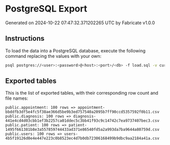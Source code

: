 # PostgreSQL Export

Generated on 2024-10-22 07:47:32.371202265 UTC by Fabricate v1.0.0

## Instructions

To load the data into a PostgreSQL database, execute the following command replacing the values with your own:

```bash
psql postgres://<user>:<password>@<host>:<port>/<db> -f load.sql -v current_dir="$(pwd)"
```

## Exported tables

This is the list of exported tables, with their corresponding row count and file names:

    public.appointment: 100 rows => appointment-bbddfb3df5e4fc5f38ae366d5be9b3ed757540a2095b7ff90ccd5357592f0b11.csv
    public.diagnosis: 100 rows => diagnosis-441e4cd4d03cbb1ef3b2257ca01ddec5c3bb41f93c9c14742c7ea9737407bec3.csv
    public.patient: 100 rows => patient-1495f661381b8e3a557859744433ad371e86540fd5a2a993da7ba9644a80759d.csv
    public.users: 100 rows => users-4b5f19126d0e4e447e223c0b8523ec4d7b0db72306168499b9dbc9aa2184a41a.csv